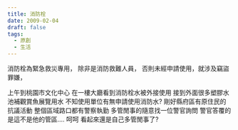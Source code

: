 ```yaml
---
title: 消防栓
date: 2009-02-04
draft: false
tags:
  - 原創
  - 生活
---
```

消防栓為緊急救災專用，
除非是消防救難人員，
否則未經申請使用，就涉及竊盜罪嫌，

上午到桃園市文化中心
在一樓大廳看到消防栓水被外接使用
接到外面很多塑膠水池補觀賞魚展覽用水
不知使用單位有無申請使用消防水?
剛好縣府區有原住民的抗議活動
整個區域路口都有警察執勤
多管閒事的隨意找一位警官詢問
警官答覆的是這不是他的管區....
呵呵
看起來還是自己多管閒事了?